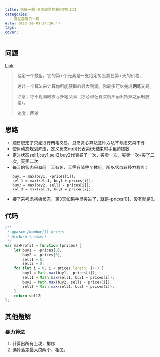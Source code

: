 ```yaml
---
title: 每日一题-买卖股票的最佳时机III
categories:
  - 算法题每日一练
date: 2023-10-03 14:26:44
tags:
cover:
---
```


## 问题

[Link](https://leetcode.cn/problems/best-time-to-buy-and-sell-stock-iii)

> 给定一个数组，它的第 i 个元素是一支给定的股票在第 i 天的价格。
>
> 设计一个算法来计算你所能获取的最大利润。你最多可以完成**两笔**交易。
>
> 注意：你不能同时参与多笔交易（你必须在再次购买前出售掉之前的股票）。
>
> 难度：困难

## 思路

- 题目限定了只能进行两笔交易，显然贪心算法这种方法不考虑交易不行
- 使用动态规划解法，定义状态dp[i]代表第i天结束时手里的钱数
- 定义状态sell1,buy1,sell2,buy2代表买了一次，买卖一次，买卖一次+买了二次，买买二次
- 每天的状态只和前一天有关，无需存储整个数组，所以状态转移方程为：
  ```plain
  buy1 = max(buy1, -prices[i]);
  sell1 = max(sell1, buy1 + prices[i]);
  buy2 = max(buy2, sell1 - prices[i]);
  sell2 = max(sell2, buy2 + prices[i]);
  ```
- 接下来考虑初始状态，第0天如果手里买进了，就是-prices[0]，没有就是0。

## 代码

```js
/**
 * @param {number[]} prices
 * @return {number}
 */
var maxProfit = function (prices) {
	let buy1 = -prices[0],
		buy2 = -prices[0],
		sell1 = 0,
		sell2 = 0;
	for (let i = 0; i < prices.length; i++) {
		buy1 = Math.max(buy1, -prices[i]);
		sell1 = Math.max(sell1, buy1 + prices[i]);
		buy2 = Math.max(buy2, sell1 - prices[i]);
		sell2 = Math.max(sell2, buy2 + prices[i]);
	}
	return sell2;
};
```

## 其他题解

### 暴力算法

1. 计算出所有上坡，排序
2. 选择落差最大的两个，相加。
